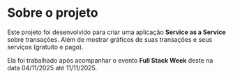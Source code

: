# Sobre o projeto

Este projeto foi desenvolvido para criar uma aplicação **Service as a Service** sobre transações. Além de mostrar gráficos de suas transações e seus serviços (gratuito e pago).

Ela foi trabalhado após acompanhar o evento **Full Stack Week** deste na data 04/11/2025 até 11/11/2025.